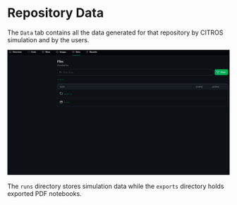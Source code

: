 # Repository Data
The `Data` tab contains all the data generated for that repository by CITROS simulation and by the users. 

![Alt text](img/data.png)  

The `runs` directory stores simulation data while the `exports` directory holds exported PDF notebooks.